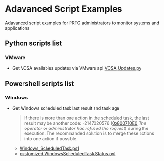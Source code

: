 # Adavanced Script Examples
Adavanced script examples for PRTG administrators to monitor systems and applications

## Python scripts list
### VMware
- Get VCSA availables updates via VMware api [VCSA_Updates.py](https://github.com/VCNTQA/PRTG-Script/blob/main/VCSA_Updates.py)


## Powershell scripts list
### Windows
- Get Windows scheduled task last result and task age

  >If there is more than one action in the scheduled task, the last result may be another code:
  -2147020576 ([0x800710E0](https://windows-hexerror.linestarve.com/0x800710E0) *The operator or administrator has refused the request*) during the execution.
  The recommanded solution is to merge these actions into one action if possible.
  
  - [Windows_ScheduledTask.ps1](https://github.com/VCNTQA/PRTG-Script/blob/main/Windows_ScheduledTask.ps1)
  - [customized.WindowsScheduledTask.Status.ovl](https://github.com/VCNTQA/PRTG-Script/blob/main/customized.WindowsScheduledTask.Status.ovl)

